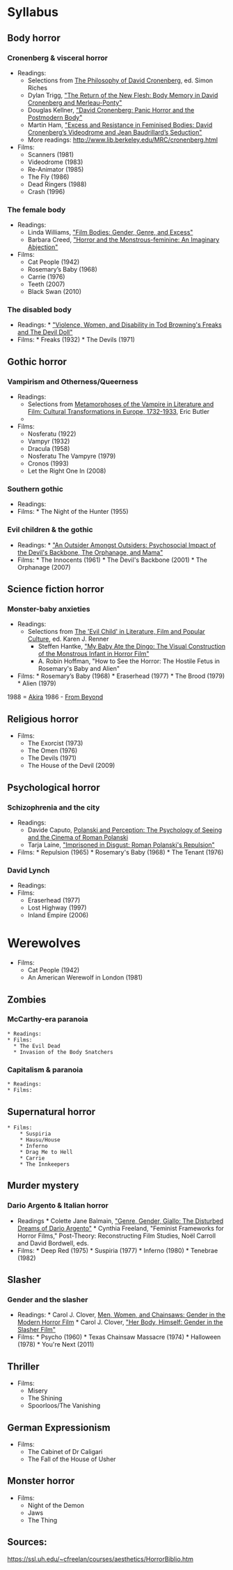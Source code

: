# Syllabus

## Body horror

### Cronenberg & visceral horror
* Readings:
    * Selections from [The Philosophy of David Cronenberg](https://danwin1210.me/uploads/F3thinker%20%21%20-%20What%20do%20YOU%20Think%20%21./David%20Cronenberg.pdf), ed. Simon Riches
    * Dylan Trigg, ["The Return of the New Flesh: Body Memory in David Cronenberg and Merleau-Ponty"](https://www.film-philosophy.com/index.php/f-p/article/view/112)
    * Douglas Kellner, ["David Cronenberg: Panic Horror and the Postmodern Body"](http://www.ctheory.net/library/volumes/Vol%2013%20No%203/VOL13_NO3_4.pdf)
    * Martin Ham, ["Excess and Resistance in Feminised Bodies: David Cronenberg’s Videodrome and Jean Baudrillard’s Seduction"](http://sensesofcinema.com/2004/perversion/videodrome_seduction/)
    * More readings: http://www.lib.berkeley.edu/MRC/cronenberg.html
* Films:
    * Scanners (1981)
    * Videodrome (1983)
    * Re-Animator (1985)
    * The Fly (1986)
    * Dead Ringers (1988)
    * Crash (1996)

### The female body
* Readings:
    * Linda Williams, ["Film Bodies: Gender, Genre, and Excess"](http://yunus.hacettepe.edu.tr/~jason.ward/ied240popularliterature/GENRE12pgsWilliamsBodyGenres.pdf)
    * Barbara Creed, ["Horror and the Monstrous-feminine: An Imaginary Abjection"](http://www.blue-sunshine.com/tl_files/images/Week2-Creed-MonstrousFeminine.pdf)
* Films:
    * Cat People (1942)
    * Rosemary’s Baby (1968)
    * Carrie (1976)
    * Teeth (2007)
    * Black Swan (2010)

### The disabled body
* Readings:
      * ["Violence, Women, and Disability in Tod Browning's Freaks and The Devil Doll"](https://www.tandfonline.com/doi/abs/10.1080/01956059809602778?journalCode=vjpf20)
* Films:
      * Freaks (1932)
      * The Devils (1971)


## Gothic horror

### Vampirism and Otherness/Queerness
* Readings:
    * Selections from [Metamorphoses of the Vampire in Literature and Film: Cultural Transformations in Europe, 1732-1933](https://books.google.com/books?id=OsZNXfHW9SMC), Eric Butler
    *
* Films:
    * Nosferatu (1922)
    * Vampyr (1932)
    * Dracula (1958)
    * Nosferatu The Vampyre (1979)
    * Cronos (1993)
    * Let the Right One In (2008)

### Southern gothic
* Readings:
* Films:
      * The Night of the Hunter (1955)

### Evil children & the gothic
* Readings:
      * ["An Outsider Amongst Outsiders: Psychosocial Impact of the Devil's Backbone, The Orphanage, and Mama"](https://aquila.usm.edu/cgi/viewcontent.cgi?article=1285&context=honors_theses)
* Films:
      * The Innocents (1961)
      * The Devil's Backbone (2001)
      * The Orphanage (2007)


## Science fiction horror

### Monster-baby anxieties
* Readings:
    * Selections from [The 'Evil Child' in Literature, Film and Popular Culture](https://books.google.com/books/about/The_Evil_Child_in_Literature_Film_and_Po.html?id=5bqMAQAAQBAJ), ed. Karen J. Renner
      * Steffen Hantke, ["My Baby Ate the Dingo: The Visual Construction of the Monstrous Infant in Horror Film"](https://books.google.com/books?id=5bqMAQAAQBAJ&pg=PA28&source=gbs_toc_r&cad=3#v=onepage&q&f=false)
      * A. Robin Hoffman, "How to See the Horror: The Hostile Fetus in Rosemary's Baby and Alien"
* Films:
      * Rosemary’s Baby (1968)
      * Eraserhead (1977)
      * The Brood (1979)
      * Alien (1979)

1988 = [Akira](https://www.youtube.com/watch?v=7mdMtuGL7eg)
1986 - [From Beyond](https://www.youtube.com/watch?v=d3D9O9vrDjw)


## Religious horror
* Films:
    * The Exorcist (1973)
    * The Omen (1976)
    * The Devils (1971)
    * The House of the Devil (2009)


## Psychological horror

### Schizophrenia and the city
* Readings:
    * Davide Caputo, [Polanski and Perception: The Psychology of Seeing and the Cinema of Roman Polanski](https://books.google.com/books?id=iu7cx3KxpO0C)
    * Tarja Laine, ["Imprisoned in Disgust: Roman Polanski's Repulsion"](http://www.film-philosophy.com/index.php/f-p/article/view/275)
* Films:
      * Repulsion (1965)
      * Rosemary's Baby (1968)
      * The Tenant (1976)

### David Lynch
* Readings:
* Films:
    * Eraserhead (1977)
    * Lost Highway (1997)
    * Inland Empire (2006)

# Werewolves
* Films:
    * Cat People (1942)
    * An American Werewolf in London (1981)

## Zombies

### McCarthy-era paranoia
    * Readings:
    * Films:
      * The Evil Dead
      * Invasion of the Body Snatchers

### Capitalism & paranoia
    * Readings:
    * Films:

## Supernatural horror
    * Films:
        * Suspiria
        * Hausu/House
        * Inferno
        * Drag Me to Hell
        * Carrie
        * The Innkeepers

## Murder mystery

### Dario Argento & Italian horror
* Readings
      * Colette Jane Balmain,  ["Genre, Gender, Giallo: The Disturbed Dreams of Dario Argento"](http://gala.gre.ac.uk/5795/5/Colette%20Jane%20Balmain%202004%20-%20redacted.pdf)
      * Cynthia Freeland, "Feminist Frameworks for Horror Films," Post-Theory:  Reconstructing Film Studies, Noël Carroll and David Bordwell, eds.
* Films:
      * Deep Red (1975)
      * Suspiria (1977)
      * Inferno (1980)
      * Tenebrae (1982)

## Slasher
### Gender and the slasher
* Readings:
      * Carol J. Clover, [Men, Women, and Chainsaws: Gender in the Modern Horror Film](https://books.google.com/books/about/Men_Women_and_Chain_Saws.html?id=x4fLaCLD11MC)
      *  Carol J. Clover, ["Her Body, Himself: Gender in the Slasher Film"](http://users.clas.ufl.edu/burt/paranoid70scinema/HerBodyHimself.pdf)
* Films:
      * Psycho (1960)
      * Texas Chainsaw Massacre (1974)
      * Halloween (1978)
      * You're Next (2011)

## Thriller
* Films:
    * Misery
    * The Shining
    * Spoorloos/The Vanishing

## German Expressionism
* Films:
    * The Cabinet of Dr Caligari
    * The Fall of the House of Usher

## Monster horror
* Films:
    * Night of the Demon
    * Jaws
    * The Thing

## Sources:
https://ssl.uh.edu/~cfreelan/courses/aesthetics/HorrorBiblio.htm

